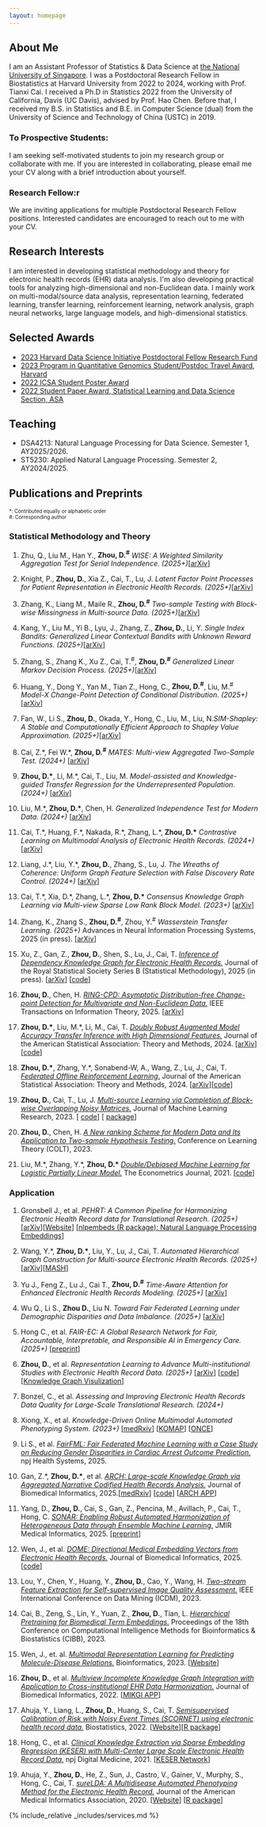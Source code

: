 ```yaml
---
layout: homepage
---
```


## About Me

I am an Assistant Professor of Statistics & Data Science at [the National University of Singapore](https://www.stat.nus.edu.sg/). I was a Postdoctoral Research Fellow in Biostatistics at Harvard University from 2022 to 2024, working with Prof. Tianxi Cai. I  received a Ph.D in Statistics 2022 from the University of California, Davis (UC Davis), advised by Prof. Hao Chen. Before that, I received my B.S. in Statistics and B.E. in Computer Science (dual) from the University of Science and Technology of China (USTC) in 2019. 

### To Prospective Students: 
I am seeking self-motivated students to join my research group or collaborate with me. If you are interested in collaborating, please email me your CV along with a brief introduction about yourself.

### Research Fellow:r
We are inviting applications for multiple Postdoctoral Research Fellow positions. Interested candidates are encouraged to reach out to me with your CV. 

## Research Interests

I am interested in developing statistical methodology and theory for electronic health records (EHR) data analysis. I'm also developing practical tools for analyzing high-dimensional and non-Euclidean data. I mainly work on multi-modal/source data analysis, representation learning, federated learning, transfer learning, reinforcement learning, network analysis, graph neural networks, large language models, and high-dimensional statistics. 

## Selected Awards 
- <ins> 2023 Harvard Data Science Initiative Postdoctoral Fellow Research Fund
- <ins> 2023 Program in Quantitative Genomics Student/Postdoc Travel Award, Harvard
- <ins> 2022 ICSA Student Poster Award 
- <ins> 2022 Student Paper Award, Statistical Learning and Data Science Section, ASA

## Teaching 

- DSA4213: Natural Language Processing for Data Science. Semester 1, AY2025/2026.
- ST5230: Applied Natural Language Processing. Semester 2, AY2024/2025.

## Publications and Preprints

<div style="font-size: 10px;">*: Contributed equally or alphabetic order</div>

<div style="font-size: 10px;">#: Corresponding author </div>

### Statistical Methodology and Theory

1. Zhu, Q., Liu M., Han Y., **Zhou, D.<sup>#</sup>** _WISE: A Weighted Similarity Aggregation Test for Serial Independence. (2025+)_[[arXiv](https://arxiv.org/pdf/2509.05678)]

1. Knight, P., **Zhou, D.**, Xia Z., Cai, T., Lu, J. _Latent Factor Point Processes for Patient
Representation in Electronic Health Records. (2025+)_[[arXiv](https://arxiv.org/abs/2508.20327)]
   
1. Zhang, K., Liang M., Maile R.,  **Zhou, D.<sup>#</sup>** _Two-sample Testing with Block-wise Missingness in Multi-source Data. (2025+)_[[arXiv](https://arxiv.org/abs/2508.17411)]

1. Kang, Y., Liu M., Yi B., Lyu, J., Zhang, Z., **Zhou, D.**, Li, Y. _Single Index Bandits: Generalized Linear Contextual
Bandits with Unknown Reward Functions. (2025+)_[[arXiv](https://arxiv.org/pdf/2506.12751)]
   
1. Zhang, S., Zhang K., Xu Z., Cai, T.<sup>#</sup>, **Zhou, D.<sup>#</sup>** _Generalized Linear Markov Decision Process. (2025+)_[[arXiv](https://arxiv.org/abs/2506.00818)]

1. Huang, Y., Dong Y., Yan M., Tian Z., Hong, C., **Zhou, D.<sup>#</sup>**, Liu, M.<sup>#</sup> _Model-X Change-Point Detection of Conditional Distribution. (2025+)_[[arXiv](https://arxiv.org/pdf/2505.12023)]

1. Fan, W., Li S., **Zhou, D.**, Okada, Y., Hong, C., Liu, M., Liu, N._SIM-Shapley: A Stable and Computationally Efficient Approach to Shapley Value Approximation. (2025+)_[[arXiv](https://arxiv.org/pdf/2505.08198)]
   
1. Cai, Z.\*, Fei W.\*, **Zhou, D.<sup>#</sup>** _MATES: Multi-view Aggregated Two-Sample Test. (2024+)_
[[arXiv](https://arxiv.org/abs/2412.16684)]

1. **Zhou, D.\***, Li, M.\*, Cai, T., Liu, M.
_Model-assisted and Knowledge-guided Transfer Regression for the Underrepresented Population. (2024+)_ [[arXiv](https://arxiv.org/abs/2410.06484)]

1. Liu, M.\*, **Zhou, D.\***, Chen, H. 
_Generalized Independence Test for Modern Data. (2024+)_ [[arXiv](https://arxiv.org/abs/2409.07745)]

1. Cai, T.\*, Huang, F.\*, Nakada, R.\*, Zhang, L.\*, **Zhou, D.\***
_Contrastive Learning on Multimodal Analysis of Electronic Health Records. (2024+)_ [[arXiv](https://arxiv.org/abs/2403.14926)]

1. Liang, J.\*, Liu, Y.\*, **Zhou, D.**, Zhang, S., Lu, J. _The Wreaths of Coherence: Uniform Graph Feature Selection with False Discovery Rate Control. (2024+)_ [[arXiv](https://arxiv.org/abs/2403.12284)]

1. Cai, T.\*, Xia, D.\*, Zhang, L.\*, **Zhou, D.\*** _Consensus Knowledge Graph Learning via Multi-view Sparse Low Rank Block Model. (2023+)_ [[arXiv](https://arxiv.org/abs/2209.13762)]

1. Zhang, K., Zhang S., **Zhou, D.<sup>#</sup>**, Zhou, Y.<sup>#</sup> _Wasserstein Transfer Learning. (2025+)_ Advances in Neural Information Processing Systems, 2025 (in press). [[arXiv](https://arxiv.org/abs/2505.17404)]

1. Xu, Z., Gan, Z., **Zhou, D.**, Shen, S., Lu, J., Cai, T. [_Inference of Dependency Knowledge Graph for Electronic Health Records._](https://academic.oup.com/jrsssb/advance-article-abstract/doi/10.1093/jrsssb/qkaf061/8267144?redirectedFrom=fulltext) Journal of the Royal Statistical Society Series B (Statistical Methodology), 2025 (in press). [[arXiv](https://arxiv.org/abs/2312.15611)] [[code](https://github.com/junwei-lu/WordVec_Inference)]
   
1. **Zhou, D.**, Chen, H. [_RING-CPD: Asymptotic Distribution-free Change-point Detection for Multivariate and Non-Euclidean Data._](https://ieeexplore.ieee.org/document/11021493) IEEE Transactions on Information Theory, 2025. [[arXiv](https://arxiv.org/abs/2206.03038)]

1. **Zhou, D.\***, Liu, M.\*, Li, M., Cai, T. [_Doubly Robust Augmented Model Accuracy Transfer Inference with High Dimensional Features._](https://www.tandfonline.com/doi/full/10.1080/01621459.2024.2356291)  Journal of the American Statistical Association: Theory and Methods, 2024.  [[arXiv](https://arxiv.org/abs/2208.05134)] [[code](https://www.tandfonline.com/doi/suppl/10.1080/01621459.2024.2356291?scroll=top)]

1. **Zhou, D.\***, Zhang, Y.\*, Sonabend-W, A., Wang, Z., Lu, J., Cai, T. [_Federated Offline Reinforcement Learning._](https://www.tandfonline.com/doi/pdf/10.1080/01621459.2024.2310287?casa_token=ZsYamLI5gcwAAAAA:vpxrdw68t-U-SpN02Azg1aFFmZwjzfjmA9LJI4TUA8U6Ho01YwBWhbCXUcsS0G-tePqHeT8THU-3) Journal of the American Statistical Association: Theory and Methods, 2024. [[arXiv](https://arxiv.org/abs/2206.05581)][[code](https://github.com/DoudouZhou/FDTR)]

1. **Zhou, D.**, Cai, T., Lu, J. [_Multi-source Learning via Completion of Block-wise Overlapping Noisy Matrices._](https://jmlr.org/papers/v24/22-0642.html) Journal of Machine Learning Research, 2023. [ [code](https://github.com/DoudouZhou/BONMI/blob/main/README.md)] [ [package](https://celehs.github.io/bonmi/)]

1. **Zhou, D.**, Chen, H.  [_A New ranking Scheme for Modern Data and Its Application to Two-sample Hypothesis Testing._](https://proceedings.mlr.press/v195/zhou23a/zhou23a.pdf) Conference on Learning Theory (COLT), 2023. 

1. Liu, M.\*, Zhang, Y.\*, **Zhou, D.\*** [_Double/Debiased Machine Learning for Logistic Partially Linear Model._](https://academic.oup.com/ectj/article/24/3/559/6296639) The Econometrics Journal, 2021. [[code](https://academic.oup.com/ectj/article/24/3/559/6296639)]

### Application

1. Gronsbell J., et al.  _PEHRT: A Common Pipeline for Harmonizing Electronic Health Record data for Translational Research. (2025+)_ [[arXiv](https://arxiv.org/abs/2509.08553)][[Website](https://celehs.github.io/PEHRT/)] [[nlpembeds (R package): Natural Language Processing Embeddings](https://cran.r-project.org/web/packages/nlpembeds/index.html)]
   
1. Wang, Y.\*, **Zhou, D.\***, Liu, Y., Lu, J., Cai, T. _Automated Hierarchical Graph Construction for Multi-source Electronic Health Records. (2025+)_ [[arXiv](https://arxiv.org/abs/2509.06576)][[MASH](https://celehs.github.io/MASH/)]

1. Yu J., Feng Z., Lu J., Cai T., **Zhou, D.<sup>#</sup>** _Time-Aware Attention for Enhanced Electronic Health Records Modeling. (2025+)_ [[arXiv](https://arxiv.org/abs/2507.14847)]
   
1. Wu Q., Li S., **Zhou D.**, Liu N. _Toward Fair Federated Learning under Demographic Disparities and Data Imbalance. (2025+)_ [[arXiv](https://arxiv.org/abs/2505.09295)]

1. Hong C., et al. _FAIR-EC: A Global Research Network for Fair, Accountable, Interpretable, and Responsible AI in Emergency Care. (2025+)_ [[preprint](https://preprints.jmir.org/preprint/74202)]

1. **Zhou, D.**, et al. _Representation Learning to Advance Multi-institutional Studies with Electronic Health Record Data. (2025+)_ [[arXiv](https://arxiv.org/abs/2502.08547)] [[code](https://github.com/celehs/GAME)] [[Knowledge Graph Visulization](https://shiny.parse-health.org/GAME/)]

1. Bonzel, C., et al. _Assessing and Improving Electronic Health Records Data Quality for Large-Scale Translational Research. (2024+)_
      
1. Xiong, X., et al. _Knowledge-Driven Online Multimodal Automated Phenotyping System. (2023+)_ [[medRxiv](https://www.medrxiv.org/content/10.1101/2023.09.29.23296239v1)] [[KOMAP](https://shiny.parse-health.org/KOMAP/)] [[ONCE](https://shiny.parse-health.org/ONCE/)]

1. Li S., et al. [_FairFML: Fair Federated Machine Learning with a Case Study on Reducing Gender Disparities in Cardiac Arrest Outcome Prediction._](https://www.nature.com/articles/s44401-025-00035-2) npj Health Systems, 2025.
   
1. Gan, Z.\*, **Zhou, D.\***, et al. [_ARCH: Large-scale Knowledge Graph via Aggregated Narrative Codified Health Records Analysis._](https://www.sciencedirect.com/science/article/abs/pii/S1532046424001795?via%3Dihub) Journal of Biomedical Informatics, 2025.[[medRxiv](https://www.medrxiv.org/content/10.1101/2023.05.14.23289955v1)] [[code](https://github.com/yuming14/ARCH)] [[ARCH APP](https://shiny.parse-health.org/ARCH/)]   

1.  Yang, D., **Zhou, D.**, Cai, S., Gan, Z., Pencina, M., Avillach, P., Cai, T., Hong, C. [_SONAR: Enabling Robust Automated Harmonization of Heterogeneous Data through Ensemble Machine Learning._](https://medinform.jmir.org/2025/1/e54133)  JMIR Medical Informatics, 2025. [[preprint](https://preprints.jmir.org/preprint/54133)]
   
1. Wen, J., et al. [_DOME: Directional Medical Embedding Vectors from Electronic Health Records._](https://www.sciencedirect.com/science/article/abs/pii/S1532046424001862) Journal of Biomedical Informatics, 2025. [[code](https://github.com/celehs/Directional-EHR-embedding)] 

1. Lou, Y., Chen, Y., Huang, Y., **Zhou, D.**, Cao, Y., Wang, H.  [_Two-stream Feature Extraction for Self-supervised Image Quality Assessment._](https://ieeexplore.ieee.org/document/10415683) IEEE International Conference on Data Mining (ICDM), 2023. 

1. Cai, B., Zeng, S., Lin, Y., Yuan, Z., **Zhou, D.**, Tian, L. [_Hierarchical Pretraining for Biomedical Term Embeddings._](https://arxiv.org/abs/2307.00266) Proceedings of the 18th Conference on Computational Intelligence Methods for Bioinformatics & Biostatistics (CIBB), 2023. 

1. Wen, J., et. al. [_Multimodal Representation Learning for Predicting Molecule-Disease Relations._](https://academic.oup.com/bioinformatics/article/39/2/btad085/7034101?login=true) Bioinformatics, 2023. [[Website](https://github.com/celehs/M2REMAP)]

1. **Zhou, D.**, et al. [_Multiview Incomplete Knowledge Graph Integration with Application to Cross-institutional EHR Data Harmonization._](https://www.sciencedirect.com/science/article/pii/S1532046422001599) Journal of Biomedical Informatics, 2022. [[MIKGI APP](https://shiny.parse-health.org/MIKGI/)]

1. Ahuja, Y., Liang, L., **Zhou, D.**, Huang, S., Cai, T.  [_Semisupervised Calibration of Risk with Noisy Event Times (SCORNET) using electronic health record data._](https://pubmed.ncbi.nlm.nih.gov/35166342/) Biostatistics, 2022. [[Website](https://github.com/celehs/SCORNET)][[R package](https://cran.r-project.org/web/packages/SCORNET/index.html)]

1. Hong, C., et al.  [_Clinical Knowledge Extraction via Sparse Embedding Regression (KESER) with Multi-Center Large Scale Electronic Health Record Data._](https://www.nature.com/articles/s41746-021-00519-z) npj Digital Medicine, 2021. [[KESER Network](https://shiny.parse-health.org/kesernetwork-linkage/)]

1. Ahuja, Y., **Zhou, D.**, He, Z., Sun, J., Castro, V., Gainer, V., Murphy, S., Hong, C., Cai, T. [_sureLDA: A Multidisease Automated Phenotyping Method for the Electronic Health Record._](https://academic.oup.com/jamia/article/27/8/1235/5858306?login=true) Journal of the American Medical Informatics Association, 2020. [[Website](https://celehs.github.io/sureLDA/)] [[R package](https://cran.r-project.org/web/packages/sureLDA/index.html)]

{% include_relative _includes/services.md %}
